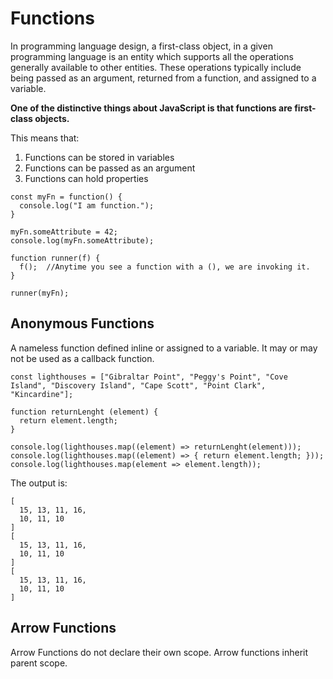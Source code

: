 # Functions

In programming language design, a first-class object, in a given programming language is an entity which supports all the operations generally available to other entities. These operations typically include being passed as an argument, returned from a function, and assigned to a variable.

**One of the distinctive things about JavaScript is that functions are first-class objects.**

This means that:

1. Functions can be stored in variables
2. Functions can be passed as an argument
3. Functions can hold properties

```
const myFn = function() {
  console.log("I am function.");
}

myFn.someAttribute = 42;
console.log(myFn.someAttribute);

function runner(f) {
  f();  //Anytime you see a function with a (), we are invoking it.
}

runner(myFn);
```

## Anonymous Functions

A nameless function defined inline or assigned to a variable. It may or may not be used as a callback function.

```
const lighthouses = ["Gibraltar Point", "Peggy's Point", "Cove Island", "Discovery Island", "Cape Scott", "Point Clark", "Kincardine"];

function returnLenght (element) {
  return element.length;
}

console.log(lighthouses.map((element) => returnLenght(element)));
console.log(lighthouses.map((element) => { return element.length; }));
console.log(lighthouses.map(element => element.length));

```

The output is:

```
[
  15, 13, 11, 16,
  10, 11, 10
]
[
  15, 13, 11, 16,
  10, 11, 10
]
[
  15, 13, 11, 16,
  10, 11, 10
]
```

## Arrow Functions

Arrow Functions do not declare their own scope. Arrow functions inherit parent scope.